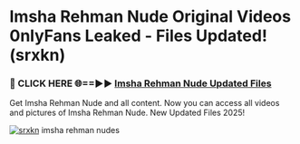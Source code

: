 # Imsha Rehman Nude Original Videos 0nlyFans Leaked - Files Updated! (srxkn)

<h3>🔴 CLICK HERE 🌐==►► <a href="https://tinyurl.com/5h6xmrr3" rel="nofollow">Imsha Rehman Nude Updated Files</a></h3>

Get Imsha Rehman Nude and all content. Now you can access all videos and pictures of Imsha Rehman Nude. New Updated Files 2025!

[![srxkn](https://i.imgur.com/KVD873Z.gif)](https://tinyurl.com/5h6xmrr3)
imsha rehman nudes